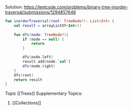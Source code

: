 Solution: https://leetcode.com/problems/binary-tree-inorder-traversal/submissions/1294857646

```kotlin
fun inorderTraversal(root: TreeNode?): List<Int> {
	val result = arrayListOf<Int>()
	
	fun dfs(node: TreeNode?){
		if (node == null) {
			return
		}

		dfs(node.left)
		result.add(node.`val`)
		dfs(node.right)
	}
	dfs(root)
	return result
}
```

Topic [[Trees]]
Supplementary Topics:
1. [[Collections]]
